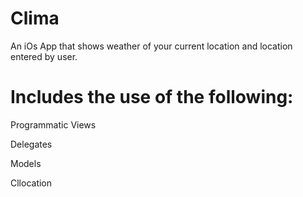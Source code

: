 # Clima
An iOs App that shows weather of your current location and location entered by user.
# Includes the use of the following:
Programmatic Views

Delegates

Models

Cllocation 
